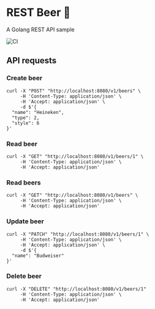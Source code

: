 # REST Beer 🍻

A Golang REST API sample

![CI](https://github.com/artursilveiradev/rest-beer/actions/workflows/ci.yml/badge.svg)

## API requests 

### Create beer
```
curl -X "POST" "http://localhost:8080/v1/beers" \
     -H 'Content-Type: application/json' \
     -H 'Accept: application/json' \
     -d $'{
  "name": "Heineken",
  "type": 2,
  "style": 6
}'
```

### Read beer
```
curl -X "GET" "http://localhost:8080/v1/beers/1" \
     -H 'Content-Type: application/json' \
     -H 'Accept: application/json'
```

### Read beers
```
curl -X "GET" "http://localhost:8080/v1/beers" \
     -H 'Content-Type: application/json' \
     -H 'Accept: application/json'
```

### Update beer
```
curl -X "PATCH" "http://localhost:8080/v1/beers/1" \
     -H 'Content-Type: application/json' \
     -H 'Accept: application/json' \
     -d $'{
  "name": "Budweiser"
}'
```

### Delete beer
```
curl -X "DELETE" "http://localhost:8080/v1/beers/1"
     -H 'Content-Type: application/json' \
     -H 'Accept: application/json'
```
